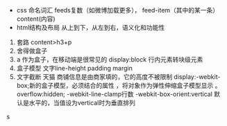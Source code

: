- css 命名词汇
feeds复数（如微博加载更多）， feed-item（其中的某一条）content(内容)
- html结构及布局
从上到下，从左到右，语义化和功能性
1. 套路
content>h3+p
2. 舍得做盒子
3. a 作为盒子，在移动端是很常见的
   display:block  行内元素转块级元素
4. 盒子模型
文字line-height padding margin
5. 文字截断
天猫  商铺信息是由商家填的，它的高度不被限制
display:-webkit-box;新的盒子模型，必须结合的属性 ，将对象作为弹性伸缩盒子模型显示 。
overflow:hidden;
-webkit-line-clamp行数
-webkit-box-orient:vertical  默认是水平的，当值设为vertical时为垂直排列

s
